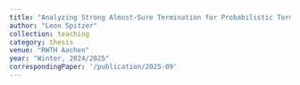 ```yaml
---
title: "Analyzing Strong Almost-Sure Termination for Probabilistic Term Rewriting Using Dependency Pairs"
author: "Leon Spitzer"
collection: teaching
category: thesis
venue: "RWTH Aachen"
year: "Winter, 2024/2025"
correspondingPaper: '/publication/2025-09'
---
```

